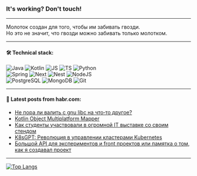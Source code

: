 ### It's working? Don't touch!

---
Молоток создан для того, чтобы им забивать гвозди. <br>
Но это не значит, что гвозди можно забивать только молотком.

---

#### 🛠️ Technical stack:

![Java](https://img.shields.io/badge/Java-informational?logo=Oracle&style=flat&logoColor=white&color=FF4500)
![Kotlin](https://img.shields.io/badge/Kotlin-informational?logo=Kotlin&style=flat&logoColor=white&color=774D97)
![JS](https://img.shields.io/badge/JS-informational?logo=javaScript&style=flat&logoColor=black&color=F7Df1E)
![TS](https://img.shields.io/badge/TypeScript-informational?logo=typeScript&style=flat&logoColor=black&color=017acc)
![Python](https://img.shields.io/badge/Python-informational?logo=Python&style=flat&logoColor=black&color=ffdd54) <br>
![Spring](https://img.shields.io/badge/SpringBoot-informational?logo=SpringBoot&style=flat&logoColor=white&color=6DB33F) 
![Next](https://img.shields.io/badge/Next.js-informational?logo=Next.js&style=flat&logoColor=white&color=3671a1)
![Nest](https://img.shields.io/badge/NestJS-informational?logo=NestJS&style=flat&logoColor=white&color=E0234E)
![NodeJS](https://img.shields.io/badge/NodeJS-informational?logo=node.js&style=flat&logoColor=white&color=70A760) <br>
![PostgreSQL](https://img.shields.io/badge/PostgreSQL-informational?logo=PostgreSQL&style=flat&logoColor=white&color=DAA520)
![MongoDB](https://img.shields.io/badge/MongoDB-informational?logo=MongoDB&style=flat&logoColor=white&color=870000)
![Git](https://img.shields.io/badge/Git-informational?logo=git&style=flat&logoColor=white&color=f74e28)

___

#### 💬 Latest posts from habr.com:

<!-- BLOG-POST-LIST:START -->
- [Не пора ли валить с gnu libc на что‑то другое?](https://habr.com/ru/articles/792980/?utm_source=habrahabr&utm_medium=rss&utm_campaign=792980)
- [Kotlin Object Multiplatform Mapper](https://habr.com/ru/articles/792958/?utm_source=habrahabr&utm_medium=rss&utm_campaign=792958)
- [Как студенты участвовали в огромной IT выставке со своим стендом](https://habr.com/ru/articles/792976/?utm_source=habrahabr&utm_medium=rss&utm_campaign=792976)
- [K8sGPT: Революция в управлении кластерами Kubernetes](https://habr.com/ru/companies/bothub/articles/792972/?utm_source=habrahabr&utm_medium=rss&utm_campaign=792972)
- [Большой API для экспериментов и front проектов или памятка о том, как я создавал проект](https://habr.com/ru/articles/792954/?utm_source=habrahabr&utm_medium=rss&utm_campaign=792954)
<!-- BLOG-POST-LIST:END -->

---
[![Top Langs](https://github-readme-stats-git-master-advtsetting-gmailcom.vercel.app/api/top-langs/?username=zloylis&langs_count=10&hide_title=false&title_color=e6edf3&size_weight=0.5&count_weight=0.5&layout=compact&hide_border=true&theme=dracula)](https://github.com/zloylis)

<!-- ![GitHub stats](https://github-readme-stats-git-master-advtsetting-gmailcom.vercel.app/api?username=zloylis&show_icons=true&hide_border=true&theme=dracula&hide_title=true&include_all_commits=true&count_private=true&hide=contribs&hide_rank=true) -->
